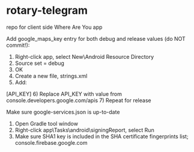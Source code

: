 # rotary-telegram
repo for client side Where Are You app

Add google_maps_key entry for both debug and release values (do NOT commit!):
1) Right-click app, select New\Android Resource Directory
2) Source set = debug
3) OK
4) Create a new file, strings.xml
5) Add:
<resources>
    <string name="google_maps_key">[API_KEY]</string>
</resources>
6) Replace API_KEY with value from console.developers.google.com/apis
7) Repeat for release

Make sure google-services.json is up-to-date
1) Open Gradle tool window
2) Right-click app\Tasks\android\signingReport, select Run
3) Make sure SHA1 key is included in the SHA certificate fingerprints list; console.firebase.google.com
